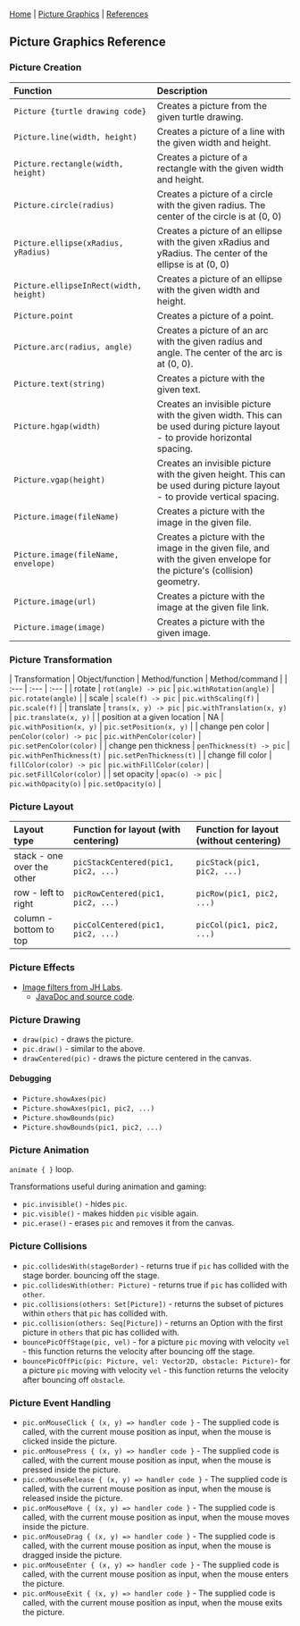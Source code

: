 <div class="nav">
  <a href="../index.html">Home</a> | <a href="../picture-index.html">Picture Graphics</a> | <a href="../references-index.html">References</a>
</div>

## Picture Graphics Reference

### Picture Creation

| Function | Description |
| :--- | :--- |
| `Picture {turtle drawing code}` | Creates a picture from the given turtle drawing. |
| `Picture.line(width, height)` | Creates a picture of a line with the given width and height. |
| `Picture.rectangle(width, height)` | Creates a picture of a rectangle with the given width and height. |
| `Picture.circle(radius)` | Creates a picture of a circle with the given radius. The center of the circle is at (0, 0) |
| `Picture.ellipse(xRadius, yRadius)` | Creates a picture of an ellipse with the given xRadius and yRadius. The center of the ellipse is at (0, 0) |
| `Picture.ellipseInRect(width, height)` | Creates a picture of an ellipse with the given width and height. |
| `Picture.point` | Creates a picture of a point. |
| `Picture.arc(radius, angle)` | Creates a picture of an arc with the given radius and angle. The center of the arc is at (0, 0). |
| `Picture.text(string)` | Creates a picture with the given text. |
| `Picture.hgap(width)` |  Creates an invisible picture with the given width. This can be used during picture layout - to provide horizontal spacing. |
| `Picture.vgap(height)` |  Creates an invisible picture with the given height. This can be used during picture layout - to provide vertical spacing. |
| `Picture.image(fileName)` | Creates a picture with the image in the given file. |
| `Picture.image(fileName, envelope)` | Creates a picture with the image in the given file, and with the given envelope for the picture's (collision) geometry. |
| `Picture.image(url)` | Creates a picture with the image at the given file link. |
| `Picture.image(image)` | Creates a picture with the given image. |

### Picture Transformation

| Transformation | Object/function | Method/function | Method/command |
| :--- | :--- | :--- |
| rotate | `rot(angle) -> pic` | `pic.withRotation(angle)` | `pic.rotate(angle)` |
| scale | `scale(f) -> pic` | `pic.withScaling(f)` | `pic.scale(f)` |
| translate | `trans(x, y) -> pic` | `pic.withTranslation(x, y)` | `pic.translate(x, y)` |
| position at a given location | NA | `pic.withPosition(x, y)` | `pic.setPosition(x, y)` |
| change pen color | `penColor(color) -> pic` | `pic.withPenColor(color)` | `pic.setPenColor(color)` |
| change pen thickness | `penThickness(t) -> pic` | `pic.withPenThickness(t)` | `pic.setPenThickness(t)` |
| change fill color | `fillColor(color) -> pic` | `pic.withFillColor(color)` | `pic.setFillColor(color)` |
| set opacity | `opac(o) -> pic` | `pic.withOpacity(o)` | `pic.setOpacity(o)` | 

### Picture Layout

| Layout type | Function for layout (with centering) | Function for layout (without centering) |
| :--- | :--- | :--- |
| stack - one over the other | `picStackCentered(pic1, pic2, ...)` | `picStack(pic1, pic2, ...)` |
| row - left to right | `picRowCentered(pic1, pic2, ...)` | `picRow(pic1, pic2, ...)` |
| column - bottom to top | `picColCentered(pic1, pic2, ...)` | `picCol(pic1, pic2, ...)` |


### Picture Effects

* [Image filters from JH Labs](http://www.jhlabs.com/ip/filters/). 
  * [JavaDoc and source code](https://github.com/litan/jhlabs-image-filters/tree/master/src/com/jhlabs/image).

### Picture Drawing

* `draw(pic)` - draws the picture.
* `pic.draw()` - similar to the above.
* `drawCentered(pic)` - draws the picture centered in the canvas.

#### Debugging
* `Picture.showAxes(pic)`
* `Picture.showAxes(pic1, pic2, ...)`
* `Picture.showBounds(pic)`
* `Picture.showBounds(pic1, pic2, ...)`

### Picture Animation
`animate { }` loop.

Transformations useful during animation and gaming:
* `pic.invisible()` - hides `pic`.
* `pic.visible()` - makes hidden `pic` visible again.
* `pic.erase()` - erases `pic` and removes it from the canvas.

### Picture Collisions
* `pic.collidesWith(stageBorder)` - returns true if `pic` has collided with the stage border.
bouncing off the stage.
* `pic.collidesWith(other: Picture)` - returns true if `pic` has collided with `other`.
* `pic.collisions(others: Set[Picture])` - returns the subset of pictures within `others` that `pic` has collided with.
* `pic.collision(others: Seq[Picture])` - returns an Option with the first picture in `others` that pic has collided with.
* `bouncePicOffStage(pic, vel)` - for a picture `pic` moving with velocity `vel` - this function returns the velocity after bouncing off the stage.
* `bouncePicOffPic(pic: Picture, vel: Vector2D, obstacle: Picture)`- for a picture `pic` moving with velocity `vel` - this function returns the velocity after bouncing off `obstacle`.

### Picture Event Handling

* `pic.onMouseClick { (x, y) => handler code }` - The supplied code is called, with the current mouse position as input, when the mouse is clicked inside the picture.
* `pic.onMousePress { (x, y) => handler code }` - The supplied code is called, with the current mouse position as input, when the mouse is pressed inside the picture.
* `pic.onMouseRelease { (x, y) => handler code }` - The supplied code is called, with the current mouse position as input, when the mouse is released inside the picture.
* `pic.onMouseMove { (x, y) => handler code }` - The supplied code is called, with the current mouse position as input, when the mouse moves inside the picture.
* `pic.onMouseDrag { (x, y) => handler code }` - The supplied code is called, with the current mouse position as input, when the mouse is dragged inside the picture.
* `pic.onMouseEnter { (x, y) => handler code }` - The supplied code is called, with the current mouse position as input, when the mouse enters the picture.
* `pic.onMouseExit { (x, y) => handler code }` - The supplied code is called, with the current mouse position as input, when the mouse exits the picture.

